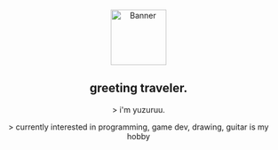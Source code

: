 


<section id="introduction" style="text-align: center; padding: 2em 0;">
  <a href="https://example.com">
    <img src="https://i.ibb.co/QFSFXrwT/1c6d1617ec58.jpg" alt="Banner" width="100" height="auto">
  </a>
  

  <h1>greeting traveler.</h1>
  <p>> i'm yuzuruu.</p>

  <p>> currently interested in programming, game dev, drawing, guitar is my hobby</p>

  </a>
</section>
